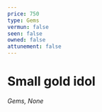 ```yaml
---
price: 750
type: Gems
vermun: false
seen: false
owned: false
attunement: false
---
```

# Small gold idol

*Gems, None*